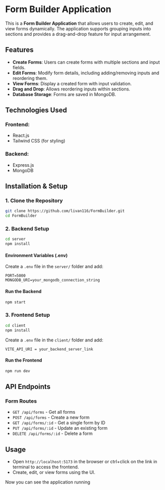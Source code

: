 # Form Builder Application

This is a **Form Builder Application** that allows users to create, edit, and view forms dynamically. The application supports grouping inputs into sections and provides a drag-and-drop feature for input arrangement.

## Features

- **Create Forms**: Users can create forms with multiple sections and input fields.
- **Edit Forms**: Modify form details, including adding/removing inputs and reordering them.
- **View Forms**: Display a created form with input validation.
- **Drag and Drop**: Allows reordering inputs within sections.
- **Database Storage**: Forms are saved in MongoDB.

## Technologies Used

### **Frontend:**

- React.js
- Tailwind CSS (for styling)

### **Backend:**

- Express.js
- MongoDB

## Installation & Setup

### **1. Clone the Repository**

```bash
git clone https://github.com/livan116/FormBuilder.git
cd FormBuilder
```

### **2. Backend Setup**

```bash
cd server
npm install
```

#### **Environment Variables (.env)**

Create a `.env` file in the `server/` folder and add:

```
PORT=5000
MONGODB_URI=your_mongodb_connection_string
```

#### **Run the Backend**

```bash
npm start
```

### **3. Frontend Setup**

```bash
cd client
npm install
```

Create a `.env` file in the `client/` folder and add:

```
VITE_API_URI = your_backend_server_link

```

#### **Run the Frontend**

```bash
npm run dev
```

## API Endpoints

### **Form Routes**

- `GET /api/forms` - Get all forms
- `POST /api/forms` - Create a new form
- `GET /api/forms/:id` - Get a single form by ID
- `PUT /api/forms/:id` - Update an existing form
- `DELETE /api/forms/:id` - Delete a form

## Usage

- Open `http://localhost:5173` in the browser or ctrl+click on the link in terminal to access the frontend.
- Create, edit, or view forms using the UI.

Now you can see the application running
